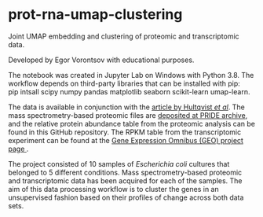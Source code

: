 # prot-rna-umap-clustering
Joint UMAP embedding and clustering of proteomic and transcriptomic data.

Developed by Egor Vorontsov with educational purposes.

The notebook was created in Jupyter Lab on Windows with Python 3.8. The workflow depends on third-party libraries that can be installed with pip:<br>
pip intsall scipy numpy pandas matplotlib seaborn scikit-learn umap-learn.
  
 The data is available in conjunction with the [article by Hultqvist *et al*](https://www.nature.com/articles/s41559-018-0568-5). The mass spectrometry-based proteomic files are [deposited at PRIDE archive](https://www.ebi.ac.uk/pride/archive/projects/PXD005236), and the relative protein abundance table from the proteomic analysis can be found in this GitHub repository. The RPKM table from the transcriptomic experiment can be found at the [Gene Expression Omnibus (GEO) project page ](https://www.ncbi.nlm.nih.gov/geo/query/acc.cgi?acc=GSE92601).

The project consisted of 10 samples of *Escherichia coli* cultures that belonged to 5 different conditions. Mass spectrometry-based proteomic and transcriptomic data has been acquired for each of the samples. The aim of this data processing workflow is to cluster the genes in an unsupervised fashion based on their profiles of change across both data sets.
